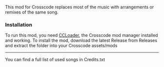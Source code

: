 This mod for Crosscode replaces most of the music with arrangements or remixes of the same song.
### Installation 
To run this mod, you need [CCLoader](https://github.com/CCDirectLink/CCLoader), the Crosscode mod manager installed and working.
To install the mod, download the latest Release from Releases and extract the folder into your Crosscode assets/mods

---
You can find a full list of used songs in Credits.txt